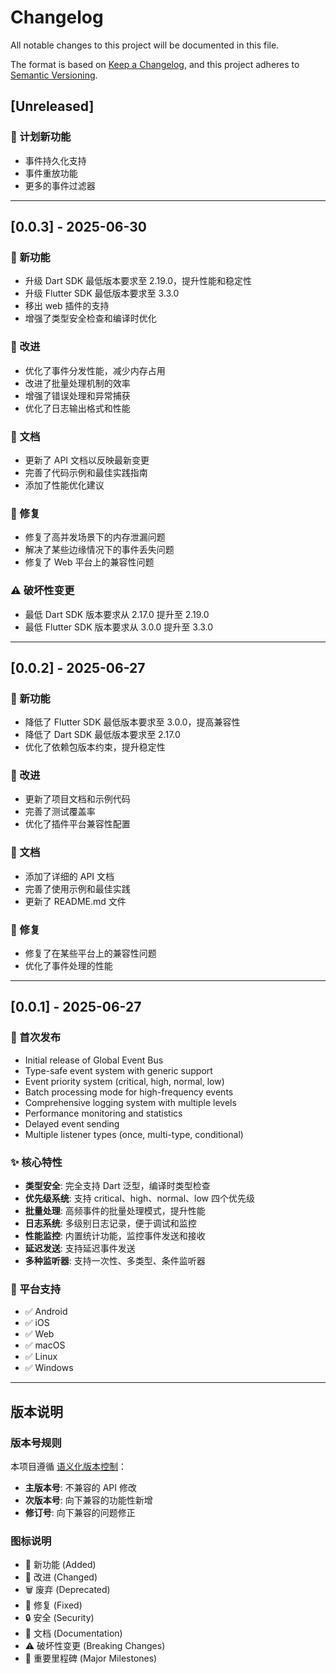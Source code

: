# Changelog

All notable changes to this project will be documented in this file.

The format is based on [Keep a Changelog](https://keepachangelog.com/en/1.0.0/),
and this project adheres to [Semantic Versioning](https://semver.org/spec/v2.0.0.html).

## [Unreleased]

### 🚀 计划新功能

- 事件持久化支持
- 事件重放功能
- 更多的事件过滤器

---

## [0.0.3] - 2025-06-30

### 🚀 新功能

- 升级 Dart SDK 最低版本要求至 2.19.0，提升性能和稳定性
- 升级 Flutter SDK 最低版本要求至 3.3.0
- 移出 web 插件的支持
- 增强了类型安全检查和编译时优化

### 🔧 改进

- 优化了事件分发性能，减少内存占用
- 改进了批量处理机制的效率
- 增强了错误处理和异常捕获
- 优化了日志输出格式和性能

### 📝 文档

- 更新了 API 文档以反映最新变更
- 完善了代码示例和最佳实践指南
- 添加了性能优化建议

### 🐛 修复

- 修复了高并发场景下的内存泄漏问题
- 解决了某些边缘情况下的事件丢失问题
- 修复了 Web 平台上的兼容性问题

### ⚠️ 破坏性变更

- 最低 Dart SDK 版本要求从 2.17.0 提升至 2.19.0
- 最低 Flutter SDK 版本要求从 3.0.0 提升至 3.3.0

---

## [0.0.2] - 2025-06-27

### 🚀 新功能

- 降低了 Flutter SDK 最低版本要求至 3.0.0，提高兼容性
- 降低了 Dart SDK 最低版本要求至 2.17.0
- 优化了依赖包版本约束，提升稳定性

### 🔧 改进

- 更新了项目文档和示例代码
- 完善了测试覆盖率
- 优化了插件平台兼容性配置

### 📝 文档

- 添加了详细的 API 文档
- 完善了使用示例和最佳实践
- 更新了 README.md 文件

### 🐛 修复

- 修复了在某些平台上的兼容性问题
- 优化了事件处理的性能

---

## [0.0.1] - 2025-06-27

### 🎉 首次发布

- Initial release of Global Event Bus
- Type-safe event system with generic support
- Event priority system (critical, high, normal, low)
- Batch processing mode for high-frequency events
- Comprehensive logging system with multiple levels
- Performance monitoring and statistics
- Delayed event sending
- Multiple listener types (once, multi-type, conditional)

### ✨ 核心特性

- **类型安全**: 完全支持 Dart 泛型，编译时类型检查
- **优先级系统**: 支持 critical、high、normal、low 四个优先级
- **批量处理**: 高频事件的批量处理模式，提升性能
- **日志系统**: 多级别日志记录，便于调试和监控
- **性能监控**: 内置统计功能，监控事件发送和接收
- **延迟发送**: 支持延迟事件发送
- **多种监听器**: 支持一次性、多类型、条件监听器

### 🎯 平台支持

- ✅ Android
- ✅ iOS
- ✅ Web
- ✅ macOS
- ✅ Linux
- ✅ Windows

---

## 版本说明

### 版本号规则

本项目遵循 [语义化版本控制](https://semver.org/lang/zh-CN/)：

- **主版本号**: 不兼容的 API 修改
- **次版本号**: 向下兼容的功能性新增
- **修订号**: 向下兼容的问题修正

### 图标说明

- 🚀 新功能 (Added)
- 🔧 改进 (Changed)
- 🗑️ 废弃 (Deprecated)
- 🐛 修复 (Fixed)
- 🔒 安全 (Security)
- 📝 文档 (Documentation)
- ⚠️ 破坏性变更 (Breaking Changes)
- 🎉 重要里程碑 (Major Milestones)
